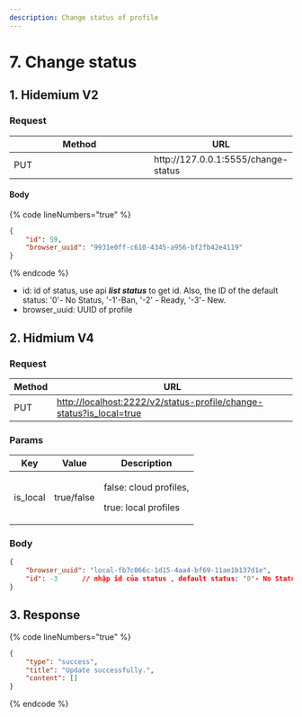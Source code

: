 ```yaml
---
description: Change status of profile
---
```


# 7. Change status

## **1. Hidemium V2**

### **Request**

<table><thead><tr><th width="249">Method</th><th>URL</th></tr></thead><tbody><tr><td>PUT</td><td>http://127.0.0.1:5555/change-status</td></tr></tbody></table>

#### **Body**

{% code lineNumbers="true" %}
```json
{
    "id": 59,
    "browser_uuid": "9931e0ff-c610-4345-a956-bf2fb42e4119"
}
```
{% endcode %}

* id: id of status, use api _**list status**_ to get id. Also, the ID of the default status: '0'- No Status, '-1'-Ban, '-2' - Ready, '-3'- New.
* browser\_uuid: UUID of profile&#x20;

## **2. Hidmium V4**

### **Request** <a href="#request-1" id="request-1"></a>

| Method | URL                                                                                                                                          |
| ------ | -------------------------------------------------------------------------------------------------------------------------------------------- |
| PUT    | [http://localhost:2222/v2/status-profile/change-status?is\_local=true](http://localhost:2222/v2/status-profile/change-status?is\_local=true) |

### **Params** <a href="#body-1" id="body-1"></a>

| Key       | Value      | Description                                                      |
| --------- | ---------- | ---------------------------------------------------------------- |
| is\_local | true/false | <p></p><p>false: cloud profiles, </p><p>true: local profiles</p> |

### **Body** <a href="#body-1" id="body-1"></a>

```json
{
    "browser_uuid": "local-fb7c066c-1d15-4aa4-bf69-11ae1b137d1e",
    "id": -3      // nhập id của status , default status: '0'- No Status, '-1'-Ban, '-2' - Ready, '-3'- New.
}
```

## **3. Response**

{% code lineNumbers="true" %}
```json
{
    "type": "success",
    "title": "Update successfully.",
    "content": []
}
```
{% endcode %}
